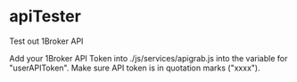 # apiTester
Test out 1Broker API

Add your 1Broker API Token into ./js/services/apigrab.js into the variable for "userAPIToken". Make sure API token is in quotation marks ("xxxx").
